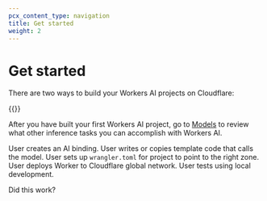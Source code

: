 ```yaml
---
pcx_content_type: navigation
title: Get started
weight: 2
---
```


# Get started

There are two ways to build your Workers AI projects on Cloudflare:

{{<directory-listing showDescriptions="true" >}}

After you have built your first Workers AI project, go to [Models](/workers-ai/models/) to review what other inference tasks you can accomplish with Workers AI.


User creates an AI binding.
User writes or copies template code that calls the model.
User sets up `wrangler.toml` for project to point to the right zone.
User deploys Worker to Cloudflare global network.
User tests using local development.

Did this work?